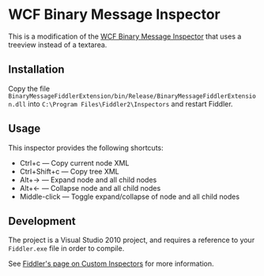 WCF Binary Message Inspector
============================

This is a modification of the [WCF Binary Message Inspector](http://archive.msdn.microsoft.com/wcfbinaryinspector) that uses a treeview instead of a textarea.

Installation
------------

Copy the file `BinaryMessageFiddlerExtension/bin/Release/BinaryMessageFiddlerExtension.dll` into `C:\Program Files\Fiddler2\Inspectors` and restart Fiddler.

Usage
-----

This inspector provides the following shortcuts:

* Ctrl+c — Copy current node XML
* Ctrl+Shift+c — Copy tree XML
* Alt+→ — Expand node and all child nodes
* Alt+← — Collapse node and all child nodes
* Middle-click — Toggle expand/collapse of node and all child nodes

Development
-----------

The project is a Visual Studio 2010 project, and requires a reference to your `Fiddler.exe` file in order to compile.

See [Fiddler's page on Custom Inspectors](http://www.fiddler2.com/Fiddler/dev/Inspectors.asp) for more information.
